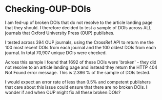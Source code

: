 # Checking-OUP-DOIs

I am fed-up of broken DOIs that do not resolve to the article landing page that they should.
I therefore decided to test a sample of DOIs across ALL journals that Oxford University Press (OUP) publishes.

I tested across 394 OUP journals, using the CrossRef API to return me the 100 most recent DOIs from each journal and the 100 oldest DOIs from each journal. In total 70,907 unique DOIs were checked.

Across this sample I found that 1692 of these DOIs were 'broken' - they did not resolve to an article landing page and instead they return the HTTP 404 Not Found error message. This is 2.386 % of the sample of DOIs tested.

I would expect an error rate of less than 0.5% and competent publishers that care about this issue could ensure that there are no broken DOIs. I wonder if and when OUP might fix all these broken DOIs?

